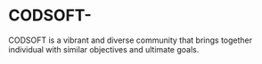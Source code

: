 # CODSOFT-
CODSOFT is a vibrant and diverse community that brings together individual with similar objectives and ultimate goals. 
